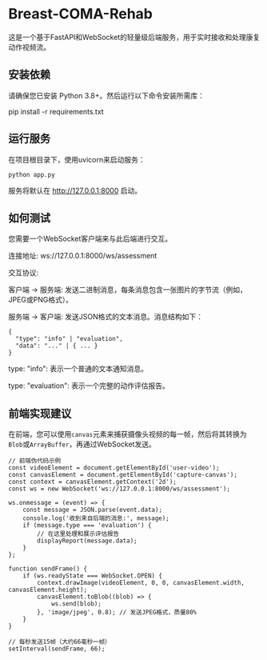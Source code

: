 # Breast-COMA-Rehab

这是一个基于FastAPI和WebSocket的轻量级后端服务，用于实时接收和处理康复动作视频流。

## 安装依赖
请确保您已安装 Python 3.8+。然后运行以下命令安装所需库：

pip install -r requirements.txt

## 运行服务
在项目根目录下，使用uvicorn来启动服务：
```
python app.py
```
服务将默认在 http://127.0.0.1:8000 启动。

## 如何测试
您需要一个WebSocket客户端来与此后端进行交互。

连接地址: ws://127.0.0.1:8000/ws/assessment

交互协议:

客户端 -> 服务端: 发送二进制消息，每条消息包含一张图片的字节流（例如，JPEG或PNG格式）。

服务端 -> 客户端: 发送JSON格式的文本消息。消息结构如下：
```
{
  "type": "info" | "evaluation",
  "data": "..." | { ... }
}
```
type: "info": 表示一个普通的文本通知消息。

type: "evaluation": 表示一个完整的动作评估报告。

## 前端实现建议
在前端，您可以使用`canvas`元素来捕获摄像头视频的每一帧，然后将其转换为`Blob`或`ArrayBuffer`，再通过WebSocket发送。
```
// 前端伪代码示例
const videoElement = document.getElementById('user-video');
const canvasElement = document.getElementById('capture-canvas');
const context = canvasElement.getContext('2d');
const ws = new WebSocket('ws://127.0.0.1:8000/ws/assessment');

ws.onmessage = (event) => {
    const message = JSON.parse(event.data);
    console.log('收到来自后端的消息:', message);
    if (message.type === 'evaluation') {
        // 在这里处理和展示评估报告
        displayReport(message.data);
    }
};

function sendFrame() {
    if (ws.readyState === WebSocket.OPEN) {
        context.drawImage(videoElement, 0, 0, canvasElement.width, canvasElement.height);
        canvasElement.toBlob((blob) => {
            ws.send(blob);
        }, 'image/jpeg', 0.8); // 发送JPEG格式，质量80%
    }
}

// 每秒发送15帧（大约66毫秒一帧）
setInterval(sendFrame, 66);
```